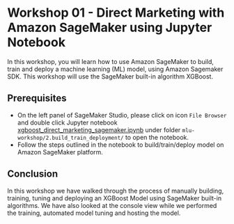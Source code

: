 # Workshop 01 - Direct Marketing with Amazon SageMaker using Jupyter Notebook

In this workshop, you will learn how to use Amazon SageMaker to build, train and deploy a machine learning (ML) model, using Amazon Sagemaker SDK.  This workshop will use the SageMaker built-in algorithm XGBoost.  


## Prerequisites

* On the left panel of SageMaker Studio, please click on icon `File Browser` and double click Jupyter notebook [xgboost_direct_marketing_sagemaker.ipynb](./xgboost_direct_marketing_sagemaker.ipynb) under folder `mlu-workshop/2.build_train_deployment/` to open the notebook.
* Follow the steps outlined in the notebook to build/train/deploy model on Amazon SageMaker platform.

## Conclusion
In this workshop we have walked through the process of manually building, training, tuning and deploying an XGBoost Model using SageMaker built-in algorithms. We have also looked at the console view while we performed the training, automated model tuning and hosting the model.

```python

```
